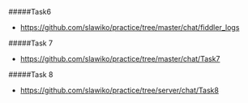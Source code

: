 #####Task6 
* https://github.com/slawiko/practice/tree/master/chat/fiddler_logs

#####Task 7 
* https://github.com/slawiko/practice/tree/master/chat/Task7

#####Task 8 
* https://github.com/slawiko/practice/tree/server/chat/Task8